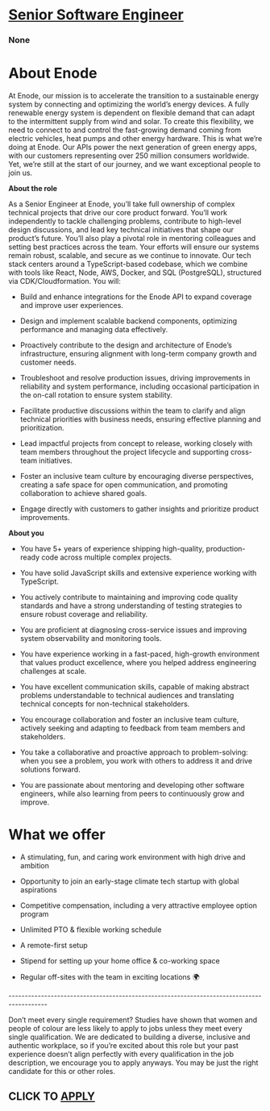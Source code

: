 # [Senior Software Engineer](https://www.remotewlb.com/apply/senior-software-engineer-140430)  
### None  
####  

# About Enode

At Enode, our mission is to accelerate the transition to a sustainable energy system by connecting and optimizing the world’s energy devices. A fully renewable energy system is dependent on flexible demand that can adapt to the intermittent supply from wind and solar. To create this flexibility, we need to connect to and control the fast-growing demand coming from electric vehicles, heat pumps and other energy hardware. This is what we’re doing at Enode. Our APIs power the next generation of green energy apps, with our customers representing over 250 million consumers worldwide. Yet, we’re still at the start of our journey, and we want exceptional people to join us.

 **About the role**

As a Senior Engineer at Enode, you’ll take full ownership of complex technical projects that drive our core product forward. You’ll work independently to tackle challenging problems, contribute to high-level design discussions, and lead key technical initiatives that shape our product’s future. You’ll also play a pivotal role in mentoring colleagues and setting best practices across the team. Your efforts will ensure our systems remain robust, scalable, and secure as we continue to innovate. Our tech stack centers around a TypeScript-based codebase, which we combine with tools like React, Node, AWS, Docker, and SQL (PostgreSQL), structured via CDK/Cloudformation. You will:

  * Build and enhance integrations for the Enode API to expand coverage and improve user experiences.

  * Design and implement scalable backend components, optimizing performance and managing data effectively.

  * Proactively contribute to the design and architecture of Enode’s infrastructure, ensuring alignment with long-term company growth and customer needs.

  * Troubleshoot and resolve production issues, driving improvements in reliability and system performance, including occasional participation in the on-call rotation to ensure system stability.

  * Facilitate productive discussions within the team to clarify and align technical priorities with business needs, ensuring effective planning and prioritization.

  * Lead impactful projects from concept to release, working closely with team members throughout the project lifecycle and supporting cross-team initiatives.

  * Foster an inclusive team culture by encouraging diverse perspectives, creating a safe space for open communication, and promoting collaboration to achieve shared goals.

  * Engage directly with customers to gather insights and prioritize product improvements.

 **About you**

  * You have 5+ years of experience shipping high-quality, production-ready code across multiple complex projects.

  * You have solid JavaScript skills and extensive experience working with TypeScript.

  * You actively contribute to maintaining and improving code quality standards and have a strong understanding of testing strategies to ensure robust coverage and reliability.

  * You are proficient at diagnosing cross-service issues and improving system observability and monitoring tools.

  * You have experience working in a fast-paced, high-growth environment that values product excellence, where you helped address engineering challenges at scale.

  * You have excellent communication skills, capable of making abstract problems understandable to technical audiences and translating technical concepts for non-technical stakeholders.

  * You encourage collaboration and foster an inclusive team culture, actively seeking and adapting to feedback from team members and stakeholders.

  * You take a collaborative and proactive approach to problem-solving: when you see a problem, you work with others to address it and drive solutions forward.

  * You are passionate about mentoring and developing other software engineers, while also learning from peers to continuously grow and improve.

# What we offer

  * A stimulating, fun, and caring work environment with high drive and ambition

  * Opportunity to join an early-stage climate tech startup with global aspirations

  * Competitive compensation, including a very attractive employee option program

  * Unlimited PTO & flexible working schedule

  * A remote-first setup

  * Stipend for setting up your home office & co-working space

  * Regular off-sites with the team in exciting locations 🌍

\------------------------------------------------------------------------------------------

Don’t meet every single requirement? Studies have shown that women and people of colour are less likely to apply to jobs unless they meet every single qualification. We are dedicated to building a diverse, inclusive and authentic workplace, so if you’re excited about this role but your past experience doesn’t align perfectly with every qualification in the job description, we encourage you to apply anyways. You may be just the right candidate for this or other roles.

  
## CLICK TO [APPLY](https://www.remotewlb.com/apply/senior-software-engineer-140430)

